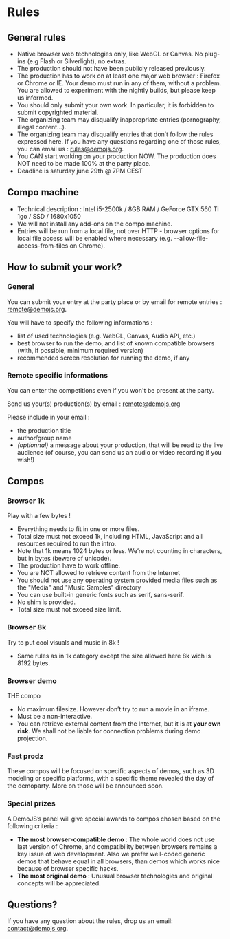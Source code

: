 
# Rules

## General rules

 * Native browser web technologies only, like WebGL or Canvas. No plug-ins (e.g Flash or Silverlight), no extras.
 * The production should not have been publicly released previously.
 * The production has to work on at least one major web browser : Firefox or Chrome or IE. Your demo must run in any of them, without a problem. You are allowed to experiment with the nightly builds, but please keep us informed.
 * You should only submit your own work. In particular, it is forbidden to submit copyrighted material.
 * The organizing team may disqualify inappropriate entries (pornography, illegal content...).
 * The organizing team may disqualify entries that don’t follow the rules expressed here. If you have any questions regarding one of those rules, you can email us : rules@demojs.org.
 * You CAN start working on your production NOW. The production does NOT need to be made 100% at the party place.
 * Deadline is saturday june 29th @ 7PM CEST

## Compo machine

 * Technical description : Intel i5-2500k / 8GB RAM / GeForce GTX 560 Ti 1go / SSD / 1680x1050
 * We will not install any add-ons on the compo machine.
 * Entries will be run from a local file, not over HTTP - browser options for local file access will be enabled where necessary (e.g. --allow-file-access-from-files on Chrome).
 
## How to submit your work?

### General
You can submit your entry at the party place or by email for remote entries&nbsp;: [remote@demojs.org](mailto:remote@demojs.org). 

You will have to specify the following informations :

 * list of used technologies (e.g. WebGL, Canvas, Audio API, etc.)
 * best browser to run the demo, and list of known compatible browsers (with, if possible, minimum required version)
 * recommended screen resolution for running the demo, if any

### Remote specific informations
You can enter the competitions even if you won't be present at the party.

Send us your(s) production(s) by email&nbsp;: [remote@demojs.org](mailto:remote@demojs.org)

Please include in your email&nbsp;:

 * the production title
 * author/group name
 * _(optionnal)_ a message about your production, that will be read to the live audience (of course, you can send us an audio or video recording if you wish!)

## Compos
### Browser 1k
Play with a few bytes !

 * Everything needs to fit in one or more files. 
 * Total size must not exceed 1k, including HTML, JavaScript and all resources required to run the intro.
 * Note that 1k means 1024 bytes or less. We’re not counting in characters, but in bytes (beware of unicode).
 * The production have to work offline. 
 * You are NOT allowed to retrieve content from the Internet
 * You should not use any operating system provided media files such as the "Media" and "Music Samples" directory
 * You can use built-in generic fonts such as serif, sans-serif.
 * No shim is provided.
 * Total size must not exceed size limit.

### Browser 8k
Try to put cool visuals and music in 8k !

 * Same rules as in 1k category except the size allowed here 8k wich is 8192 bytes.

### Browser demo
THE compo

 * No maximum filesize. However don’t try to run a movie in an iframe.
 * Must be a non-interactive.
 * You can retrieve external content from the Internet, but it is at **your own risk**. We shall not be liable for connection problems during demo projection.

### Fast prodz
These compos will be focused on specific aspects of demos, such as 3D modeling or specific platforms, with a specific theme revealed the day of the demoparty. More on those will be announced soon.


### Special prizes

A DemoJS’s panel will give special awards to compos chosen based on the following criteria :

 * **The most browser-compatible demo**&nbsp;: The whole world does not use last version of Chrome, and compatibility between browsers remains a key issue of web development. Also we prefer well-coded generic demos that behave equal in all browsers, than demos which works nice because of browser specific hacks.
 * **The most original demo**&nbsp;: Unusual browser technologies and original concepts will be appreciated.

## Questions?
If you have any question about the rules, drop us an email: [contact@demojs.org](mailto:contact@demojs.org).


